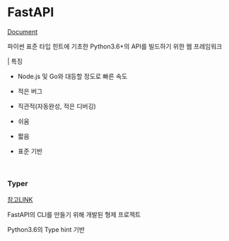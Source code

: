 # FastAPI

[Document](https://fastapi.tiangolo.com/ko/)

파이썬 표준 타입 힌트에 기초한 Python3.6+의 API를 빌드하기 위한 웹 프레임워크

| 특징

- Node.js 및 Go와 대등할 정도로 빠른 속도

- 적은 버그

- 직관적(자동완성, 적은 디버깅)

- 쉬움

- 짧음

- 표준 기반

<br/>

### Typer

[참고LINK](https://jonnung.dev/python/2021/01/16/python-cli-typer/)

FastAPI의 CLI를 만들기 위해 개발된 형제 프로젝트

Python3.6의 Type hint 기반